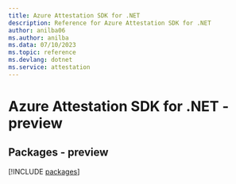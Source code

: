 ```yaml
---
title: Azure Attestation SDK for .NET
description: Reference for Azure Attestation SDK for .NET
author: anilba06
ms.author: anilba
ms.data: 07/10/2023
ms.topic: reference
ms.devlang: dotnet
ms.service: attestation
---
```

# Azure Attestation SDK for .NET - preview
## Packages - preview
[!INCLUDE [packages](attestation-index.md)]